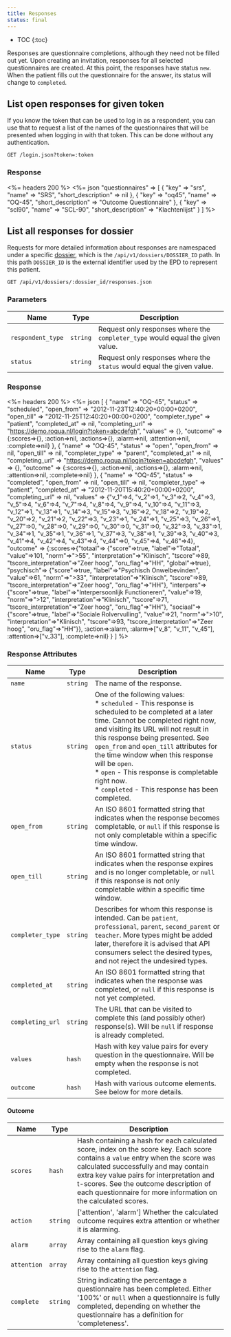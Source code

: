 ```yaml
---
title: Responses
status: final
---
```


* TOC
{:toc}

Responses are questionnaire completions, although they need not be filled out yet. Upon creating an invitation, responses for all selected questionnaires are created. At this point, the responses have status `new`. When the patient fills out the questionnaire for the answer, its status will change to `completed`.

## List open responses for given token

If you know the token that can be used to log in as a respondent, you can use that to request a list of the names of the questionnaires that will be presented when logging in with that token. This can be done without any authentication.

    GET /login.json?token=:token

### Response

<%= headers 200 %>
<%= json "questionnaires" => [
  {
    "key"               => "srs",
    "name"              => "SRS",
    "short_description" => nil
  },
  {
    "key"               => "oq45",
    "name"              => "OQ-45",
    "short_description" => "Outcome Questionnaire"
  },
  {
    "key"               => "scl90",
    "name"              => "SCL-90",
    "short_description" => "Klachtenlijst"
  }
]
%>

## List all responses for dossier

Requests for more detailed information about responses are namespaced under a specific [dossier](/developer/rom_v1/dossier/dossiers/), which is the `/api/v1/dossiers/DOSSIER_ID` path. In this path `DOSSIER_ID` is the external identifier used by the EPD to represent this patient.

    GET /api/v1/dossiers/:dossier_id/responses.json

### Parameters

Name | Type | Description
---- |------|--------------
`respondent_type` | `string` | Request only responses where the `completer_type` would equal the given value.
`status`          | `string` | Request only responses where the `status` would equal the given value.

### Response

<%= headers 200 %>
<%= json [
    {
      "name"           => "OQ-45",
      "status"         => "scheduled",
      "open_from"      => "2012-11-23T12:40:20+00:00+0200",
      "open_till"      => "2012-11-25T12:40:20+00:00+0200",
      "completer_type" => "patient",
      "completed_at"   => nil,
      "completing_url" => "https://demo.roqua.nl/login?token=abcdefgh",
      "values"         => {},
      "outcome"        => {:scores=>{},
                           :action=>nil,
                           :actions=>{},
                           :alarm=>nil,
                           :attention=>nil,
                           :complete=>nil}
    },
    {
      "name"           => "OQ-45",
      "status"         => "open",
      "open_from"      => nil,
      "open_till"      => nil,
      "completer_type" => "parent",
      "completed_at"   => nil,
      "completing_url" => "https://demo.roqua.nl/login?token=abcdefgh",
      "values"         => {},
      "outcome"        => {:scores=>{},
                           :action=>nil,
                           :actions=>{},
                           :alarm=>nil,
                           :attention=>nil,
                           :complete=>nil}
    },
    {
      "name"           => "OQ-45",
      "status"         => "completed",
      "open_from"      => nil,
      "open_till"      => nil,
      "completer_type" => "patient",
      "completed_at"   => "2012-11-20T15:40:20+00:00+0200",
      "completing_url" => nil,
      "values"         => {"v_1"=>4,
                           "v_2"=>1,
                           "v_3"=>2,
                           "v_4"=>3,
                           "v_5"=>4,
                           "v_6"=>4,
                           "v_7"=>4,
                           "v_8"=>4,
                           "v_9"=>4,
                           "v_10"=>4,
                           "v_11"=>3,
                           "v_12"=>1,
                           "v_13"=>1,
                           "v_14"=>3,
                           "v_15"=>3,
                           "v_16"=>2,
                           "v_18"=>2,
                           "v_19"=>2,
                           "v_20"=>2,
                           "v_21"=>2,
                           "v_22"=>3,
                           "v_23"=>1,
                           "v_24"=>1,
                           "v_25"=>3,
                           "v_26"=>1,
                           "v_27"=>0,
                           "v_28"=>0,
                           "v_29"=>0,
                           "v_30"=>0,
                           "v_31"=>0,
                           "v_32"=>3,
                           "v_33"=>1,
                           "v_34"=>1,
                           "v_35"=>1,
                           "v_36"=>1,
                           "v_37"=>3,
                           "v_38"=>1,
                           "v_39"=>3,
                           "v_40"=>3,
                           "v_41"=>4,
                           "v_42"=>4,
                           "v_43"=>4,
                           "v_44"=>0,
                           "v_45"=>4,
                           "v_46"=>4},
      "outcome"        => {:scores=>{"totaal"=>
                                      {"score"=>true,
                                       "label"=>"Totaal",
                                       "value"=>101,
                                       "norm"=>">55",
                                       "interpretation"=>"Klinisch",
                                       "tscore"=>89,
                                       "tscore_interpretation"=>"Zeer hoog",
                                       "oru_flag"=>"HH",
                                       "global"=>true},
                                     "psychisch"=>
                                      {"score"=>true,
                                       "label"=>"Psychisch Onwelbevinden",
                                       "value"=>61,
                                       "norm"=>">33",
                                       "interpretation"=>"Klinisch",
                                       "tscore"=>89,
                                       "tscore_interpretation"=>"Zeer hoog",
                                       "oru_flag"=>"HH"},
                                     "interpers"=>
                                      {"score"=>true,
                                       "label"=>"Interpersoonlijk Functioneren",
                                       "value"=>19,
                                       "norm"=>">12",
                                       "interpretation"=>"Klinisch",
                                       "tscore"=>71,
                                       "tscore_interpretation"=>"Zeer hoog",
                                       "oru_flag"=>"HH"},
                                     "sociaal"=>
                                      {"score"=>true,
                                       "label"=>"Sociale Rolvervulling",
                                       "value"=>21,
                                       "norm"=>">10",
                                       "interpretation"=>"Klinisch",
                                       "tscore"=>93,
                                       "tscore_interpretation"=>"Zeer hoog",
                                       "oru_flag"=>"HH"}},
                           :action=>:alarm,
                           :alarm=>["v_8", "v_11", "v_45"],
                           :attention=>["v_33"],
                           :complete=>nil}
    }
  ]
%>

### Response Attributes

Name             | Type     | Description
-----------------|----------|--------------
`name`           | `string` | The name of the response.
`status`         | `string` | One of the following values:<br/>* `scheduled` - This response is scheduled to be completed at a later time. Cannot be completed right now, and visiting its URL will not result in this response being presented. See `open_from` and `open_till` attributes for the time window when this response will be `open`.<br/>* `open` - This response is completable right now.<br/> * `completed` - This response has been completed.
`open_from`      | `string` | An ISO 8601 formatted string that indicates when the response becomes completable, or `null` if this response is not only completable within a specific time window.
`open_till`      | `string` | An ISO 8601 formatted string that indicates when the response expires and is no longer completable, or `null` if this response is not only completable within a specific time window.
`completer_type` | `string` | Describes for whom this response is intended. Can be `patient`, `professional`, `parent`, `second_parent` or `teacher`. More types might be added later, therefore it is advised that API consumers select the desired types, and not reject the undesired types.
`completed_at`   | `string` | An ISO 8601 formatted string that indicates when the response was completed, or `null` if this response is not yet completed.
`completing_url` | `string` | The URL that can be visited to complete this (and possibly other) response(s). Will be `null` if response is already completed.
`values`         | `hash`   | Hash with key value pairs for every question in the questionnaire. Will be empty when the response is not completed.
`outcome`        | `hash`   | Hash with various outcome elements. See below for more details.

#### Outcome

Name             | Type     | Description
-----------------|----------|--------------
`scores`         | `hash`   | Hash containing a hash for each calculated score, index on the score key. Each score contains a `value` entry when the score was calculated successfully and may contain extra key value pairs for interpretation and t-scores. See the outcome description of each questionnaire for more information on the calculated scores.
`action`         | `string` | ['attention', 'alarm'] Whether the calculated outcome requires extra attention or whether it is alarming.
`alarm`          | `array`  | Array containing all question keys giving rise to the `alarm` flag.
`attention`      | `array`  | Array containing all question keys giving rise to the `attention` flag.
`complete`       | `string` | String indicating the percentage a questionnaire has been completed. Either '100%' or  `null` when a questionnaire is fully completed, depending on whether the questionnaire has a definition for 'completeness'.


